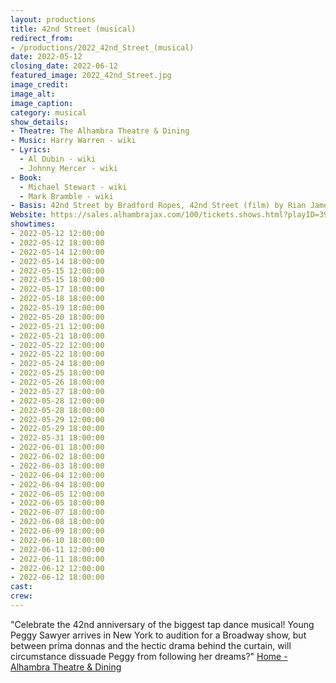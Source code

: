 ```yaml
---
layout: productions
title: 42nd Street (musical)
redirect_from:
- /productions/2022_42nd_Street_(musical)
date: 2022-05-12
closing_date: 2022-06-12
featured_image: 2022_42nd_Street.jpg
image_credit:
image_alt:
image_caption:
category: musical
show_details:
- Theatre: The Alhambra Theatre & Dining
- Music: Harry Warren - wiki
- Lyrics: 
  - Al Dubin - wiki
  - Johnny Mercer - wiki
- Book: 
  - Michael Stewart - wiki
  - Mark Bramble - wiki
- Basis: 42nd Street by Bradford Ropes, 42nd Street (film) by Rian James, James Seymour, and Whitney Bolton
Website: https://sales.alhambrajax.com/100/tickets.shows.html?playID=392
showtimes:
- 2022-05-12 12:00:00
- 2022-05-12 18:00:00
- 2022-05-14 12:00:00
- 2022-05-14 18:00:00
- 2022-05-15 12:00:00
- 2022-05-15 18:00:00
- 2022-05-17 18:00:00
- 2022-05-18 18:00:00
- 2022-05-19 18:00:00
- 2022-05-20 18:00:00
- 2022-05-21 12:00:00
- 2022-05-21 18:00:00
- 2022-05-22 12:00:00
- 2022-05-22 18:00:00
- 2022-05-24 18:00:00
- 2022-05-25 18:00:00
- 2022-05-26 18:00:00
- 2022-05-27 18:00:00
- 2022-05-28 12:00:00
- 2022-05-28 18:00:00
- 2022-05-29 12:00:00
- 2022-05-29 18:00:00
- 2022-05-31 18:00:00
- 2022-06-01 18:00:00
- 2022-06-02 18:00:00
- 2022-06-03 18:00:00
- 2022-06-04 12:00:00
- 2022-06-04 18:00:00
- 2022-06-05 12:00:00
- 2022-06-05 18:00:00
- 2022-06-07 18:00:00
- 2022-06-08 18:00:00
- 2022-06-09 18:00:00
- 2022-06-10 18:00:00
- 2022-06-11 12:00:00
- 2022-06-11 18:00:00
- 2022-06-12 12:00:00
- 2022-06-12 18:00:00
cast:
crew:
---
```

"Celebrate the 42nd anniversary of the biggest tap dance musical! Young Peggy Sawyer arrives in New York to audition for a Broadway show, but between prima donnas and the hectic drama behind the curtain, will circumstance dissuade Peggy from following her dreams?" [Home - Alhambra Theatre & Dining](https://www.alhambrajax.com/)
